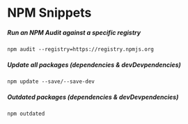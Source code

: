 # NPM Snippets

##### Run an NPM Audit against a specific registry

```
npm audit --registry=https://registry.npmjs.org
```

##### Update all packages (dependencies & devDevpendencies)

```
npm update --save/--save-dev
```

##### Outdated packages (dependencies & devDevpendencies)

```
npm outdated
```
